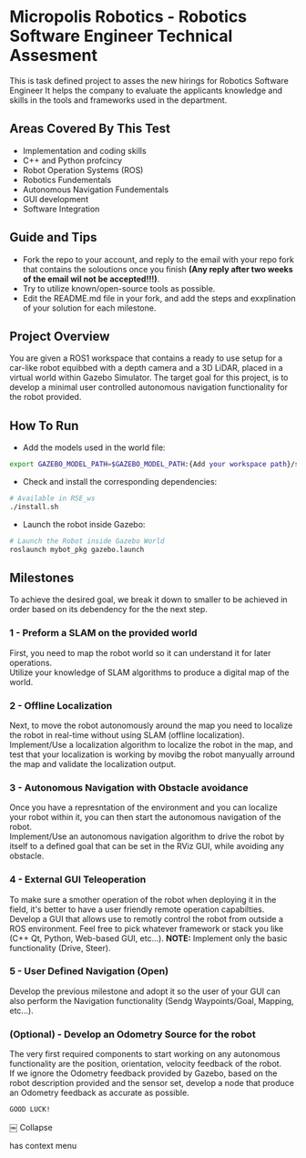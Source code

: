 # Micropolis Robotics - Robotics Software Engineer Technical Assesment

This is task defined project to asses the new hirings for Robotics Software Engineer
It helps the company to evaluate the applicants knowledge and skills in the tools and frameworks used in the department.

## Areas Covered By This Test
- Implementation and coding skills
- C++ and Python profcincy
- Robot Operation Systems (ROS)
- Robotics Fundementals
- Autonomous Navigation Fundementals
- GUI development
- Software Integration

## Guide and Tips
- Fork the repo to your account, and reply to the email with your repo fork that contains the soloutions once you finish **(Any reply after two weeks of the email wil not be accepted!!!)**.</br>
- Try to utilize known/open-source tools as possible.</br>
- Edit the README.md file in your fork, and add the steps and exxplination of your solution for each milestone.

## Project Overview
You are given a ROS1 workspace that contains a ready to use setup for a car-like robot equibbed with a depth camera and a 3D LiDAR, placed in a virtual world within Gazebo Simulator.
The target goal for this project, is to develop a minimal user controlled autonomous navigation functionality for the robot provided.

## How To Run
- Add the models used in the world file:
~~~bash
export GAZEBO_MODEL_PATH=$GAZEBO_MODEL_PATH:{Add your workspace path}/src/mybot_pkg/models
~~~

- Check and install the corresponding dependencies:

~~~bash
# Available in RSE_ws
./install.sh
~~~


- Launch the robot inside Gazebo:
~~~bash
# Launch the Robot inside Gazebo World
roslaunch mybot_pkg gazebo.launch
~~~

## Milestones
To achieve the desired goal, we break it down to smaller     to be achieved in order based on its debendency for the the next step.


### 1 - Preform a SLAM on the provided world
First, you need to map the robot world so it can understand it for later operations. </br>
Utilize your knowledge of SLAM algorithms to produce a digital map of the world.

### 2 - Offline Localization
Next, to move the robot autonomously around the map you need to localize the robot in real-time without using SLAM (offline localization).</br>
Implement/Use a localization algorithm to localize the robot in the map, and test that your localization is working by movibg the robot manyually arround the map and validate the localization output.

### 3 - Autonomous Navigation with Obstacle avoidance
Once you have a represntation of the environment and you can localize your robot within it, you can then start the autonomous navigation of the robot.</br>
Implement/Use an autonomous navigation algorithm to drive the robot by itself to a defined goal that can be set in the RViz GUI, while avoiding any obstacle.

### 4 - External GUI Teleoperation
To make sure a smother operation of the robot when deploying it in the field, it's better to have a user friendly remote operation capabilties.</br>
Develop a GUI that allows use to remotly control the robot from outside a ROS environment.
Feel free to pick whatever framework or stack you like (C++ Qt, Python, Web-based GUI, etc...).
**NOTE:** Implement only the basic functionality (Drive, Steer).

### 5 - User Defined Navigation (Open)
Develop the previous milestone and adopt it so the user of your GUI can also perform the Navigation functionality (Sendg Waypoints/Goal, Mapping, etc...).

### (Optional) - Develop an Odometry Source for the robot
The very first required components to start working on any autonomous functionality are the position, orientation, velocity feedback of the robot.</br>
If we ignore the Odometry feedback provided by Gazebo, based on the robot description provided and the sensor set, develop a node that produce an Odometry feedback as accurate as possible.



```bash
GOOD LUCK!
```
￼
Collapse

has context menu

